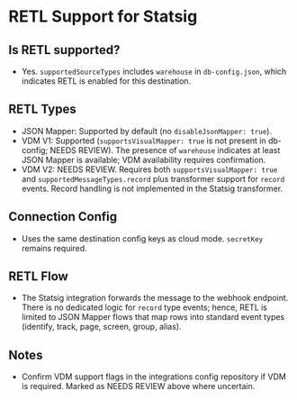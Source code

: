 # RETL Support for Statsig

## Is RETL supported?

- Yes. `supportedSourceTypes` includes `warehouse` in `db-config.json`, which indicates RETL is enabled for this destination.

## RETL Types

- JSON Mapper: Supported by default (no `disableJsonMapper: true`).
- VDM V1: Supported (`supportsVisualMapper: true` is not present in db-config; NEEDS REVIEW). The presence of `warehouse` indicates at least JSON Mapper is available; VDM availability requires confirmation.
- VDM V2: NEEDS REVIEW. Requires both `supportsVisualMapper: true` and `supportedMessageTypes.record` plus transformer support for `record` events. Record handling is not implemented in the Statsig transformer.

## Connection Config

- Uses the same destination config keys as cloud mode. `secretKey` remains required.

## RETL Flow

- The Statsig integration forwards the message to the webhook endpoint. There is no dedicated logic for `record` type events; hence, RETL is limited to JSON Mapper flows that map rows into standard event types (identify, track, page, screen, group, alias).

## Notes

- Confirm VDM support flags in the integrations config repository if VDM is required. Marked as NEEDS REVIEW above where uncertain.


